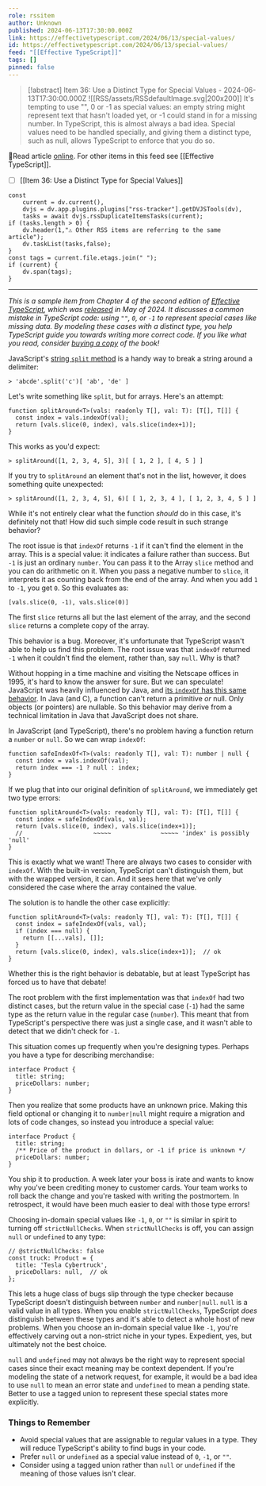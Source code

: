 ```yaml
---
role: rssitem
author: Unknown
published: 2024-06-13T17:30:00.000Z
link: https://effectivetypescript.com/2024/06/13/special-values/
id: https://effectivetypescript.com/2024/06/13/special-values/
feed: "[[Effective TypeScript]]"
tags: []
pinned: false
---
```


> [!abstract] Item 36: Use a Distinct Type for Special Values - 2024-06-13T17:30:00.000Z
> <span class="rss-image">![[RSS/assets/RSSdefaultImage.svg|200x200]]</span> It's tempting to use "", 0 or -1 as special values: an empty string might represent text that hasn't loaded yet, or -1 could stand in for a missing number. In TypeScript, this is almost always a bad idea. Special values need to be handled specially, and giving them a distinct type, such as null, allows TypeScript to enforce that you do so.

🔗Read article [online](https://effectivetypescript.com/2024/06/13/special-values/). For other items in this feed see [[Effective TypeScript]].

- [ ] [[Item 36꞉ Use a Distinct Type for Special Values]]

~~~dataviewjs
const
    current = dv.current(),
	dvjs = dv.app.plugins.plugins["rss-tracker"].getDVJSTools(dv),
	tasks = await dvjs.rssDuplicateItemsTasks(current);
if (tasks.length > 0) {
	dv.header(1,"⚠ Other RSS items are referring to the same article");
    dv.taskList(tasks,false);
}
const tags = current.file.etags.join(" ");
if (current) {
	dv.span(tags);
}
~~~

- - -
_This is a sample item from Chapter 4 of the second edition of [Effective TypeScript](https://amzn.to/3UjPrsK), which was [released](https://effectivetypescript.com/2024/05/21/second-edition/) in May of 2024. It discusses a common mistake in TypeScript code: using `""`, `0`, or `-1` to represent special cases like missing data. By modeling these cases with a distinct type, you help TypeScript guide you towards writing more correct code. If you like what you read, consider [buying a copy](https://amzn.to/3UjPrsK) of the book!_

JavaScript's [string `split` method](https://developer.mozilla.org/en-US/docs/Web/JavaScript/Reference/Global_Objects/String/split) is a handy way to break a string around a delimiter:

```undefined
> 'abcde'.split('c')[ 'ab', 'de' ] 
```

Let's write something like `split`, but for arrays. Here's an attempt:

```
function splitAround<T>(vals: readonly T[], val: T): [T[], T[]] {
  const index = vals.indexOf(val);
  return [vals.slice(0, index), vals.slice(index+1)];
}
```

This works as you'd expect:

```undefined
> splitAround([1, 2, 3, 4, 5], 3)[ [ 1, 2 ], [ 4, 5 ] ]
```

If you try to `splitAround` an element that's not in the list, however, it does something quite unexpected:

```undefined
> splitAround([1, 2, 3, 4, 5], 6)[ [ 1, 2, 3, 4 ], [ 1, 2, 3, 4, 5 ] ]
```

While it's not entirely clear what the function _should_ do in this case, it's definitely not that! How did such simple code result in such strange behavior?

The root issue is that `indexOf` returns `-1` if it can't find the element in the array. This is a special value: it indicates a failure rather than success. But `-1` is just an ordinary `number`. You can pass it to the Array `slice` method and you can do arithmetic on it. When you pass a negative number to `slice`, it interprets it as counting back from the end of the array. And when you add `1` to `-1`, you get `0`. So this evaluates as:

```
[vals.slice(0, -1), vals.slice(0)]
```

The first `slice` returns all but the last element of the array, and the second `slice` returns a complete copy of the array.

This behavior is a bug. Moreover, it's unfortunate that TypeScript wasn't able to help us find this problem. The root issue was that `indexOf` returned `-1` when it couldn't find the element, rather than, say `null`. Why is that?

Without hopping in a time machine and visiting the Netscape offices in 1995, it's hard to know the answer for sure. But we can speculate! JavaScript was heavily influenced by Java, and [its `indexOf` has this same behavior](https://docs.oracle.com/javase/8/docs/api/java/lang/String.html#indexOf-int-). In Java (and C), a function can't return a primitive _or_ null. Only objects (or pointers) are nullable. So this behavior may derive from a technical limitation in Java that JavaScript does not share.

In JavaScript (and TypeScript), there's no problem having a function return a `number` or `null`. So we can wrap `indexOf`:

```
function safeIndexOf<T>(vals: readonly T[], val: T): number | null {
  const index = vals.indexOf(val);
  return index === -1 ? null : index;
}
```

If we plug that into our original definition of `splitAround`, we immediately get two type errors:

```
function splitAround<T>(vals: readonly T[], val: T): [T[], T[]] {
  const index = safeIndexOf(vals, val);
  return [vals.slice(0, index), vals.slice(index+1)];
  //                    ~~~~~              ~~~~~ 'index' is possibly 'null'
}
```

This is exactly what we want! There are always two cases to consider with `indexOf`. With the built-in version, TypeScript can't distinguish them, but with the wrapped version, it can. And it sees here that we've only considered the case where the array contained the value.

The solution is to handle the other case explicitly:

```
function splitAround<T>(vals: readonly T[], val: T): [T[], T[]] {
  const index = safeIndexOf(vals, val);
  if (index === null) {
    return [[...vals], []];
  }
  return [vals.slice(0, index), vals.slice(index+1)];  // ok
}
```

Whether this is the right behavior is debatable, but at least TypeScript has forced us to have that debate!

The root problem with the first implementation was that `indexOf` had two distinct cases, but the return value in the special case (`-1`) had the same type as the return value in the regular case (`number`). This meant that from TypeScript's perspective there was just a single case, and it wasn't able to detect that we didn't check for `-1`.

This situation comes up frequently when you're designing types. Perhaps you have a type for describing merchandise:

```
interface Product {
  title: string;
  priceDollars: number;
}
```

Then you realize that some products have an unknown price. Making this field optional or changing it to `number|null` might require a migration and lots of code changes, so instead you introduce a special value:

```
interface Product {
  title: string;
  /** Price of the product in dollars, or -1 if price is unknown */
  priceDollars: number;
}
```

You ship it to production. A week later your boss is irate and wants to know why you've been crediting money to customer cards. Your team works to roll back the change and you're tasked with writing the postmortem. In retrospect, it would have been much easier to deal with those type errors!

Choosing in-domain special values like `-1`, `0`, or `""` is similar in spirit to turning off `strictNullChecks`. When `strictNullChecks` is off, you can assign `null` or `undefined` to any type:

```
// @strictNullChecks: false
const truck: Product = {
  title: 'Tesla Cybertruck',
  priceDollars: null,  // ok
};
```

This lets a huge class of bugs slip through the type checker because TypeScript doesn't distinguish between `number` and `number|null`. `null` is a valid value in all types. When you enable `strictNullChecks`, TypeScript _does_ distinguish between these types and it's able to detect a whole host of new problems. When you choose an in-domain special value like `-1`, you're effectively carving out a non-strict niche in your types. Expedient, yes, but ultimately not the best choice.

`null` and `undefined` may not always be the right way to represent special cases since their exact meaning may be context dependent. If you're modeling the state of a network request, for example, it would be a bad idea to use `null` to mean an error state and `undefined` to mean a pending state. Better to use a tagged union to represent these special states more explicitly.

### [](#Things-to-Remember "Things to Remember")Things to Remember

- Avoid special values that are assignable to regular values in a type. They will reduce TypeScript's ability to find bugs in your code.
- Prefer `null` or `undefined` as a special value instead of `0`, `-1`, or `""`.
- Consider using a tagged union rather than `null` or `undefined` if the meaning of those values isn't clear.